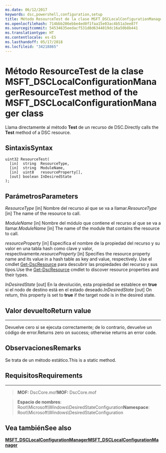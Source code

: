 ```yaml
---
ms.date: 06/12/2017
keywords: dsc,powershell,configuration,setup
title: Método ResourceTest de la clase MSFT_DSCLocalConfigurationManager
ms.openlocfilehash: 714bbb286ebbe4ed0f1faa15e03ac4b51a3ee87f
ms.sourcegitcommit: 54534635eedacf531d8d6344019dc16a50b8b441
ms.translationtype: HT
ms.contentlocale: es-ES
ms.lasthandoff: 05/17/2018
ms.locfileid: "34218865"
---
```

# <a name="resourcetest-method-of-the-msftdsclocalconfigurationmanager-class"></a><span data-ttu-id="e25ed-103">Método ResourceTest de la clase MSFT_DSCLocalConfigurationManager</span><span class="sxs-lookup"><span data-stu-id="e25ed-103">ResourceTest method of the MSFT_DSCLocalConfigurationManager class</span></span>

<span data-ttu-id="e25ed-104">Llama directamente al método **Test** de un recurso de DSC.</span><span class="sxs-lookup"><span data-stu-id="e25ed-104">Directly calls the **Test** method of a DSC resource.</span></span>

<a name="syntax"></a><span data-ttu-id="e25ed-105">Sintaxis</span><span class="sxs-lookup"><span data-stu-id="e25ed-105">Syntax</span></span>
------

```mof
uint32 ResourceTest(
  [in]  string  ResourceType,
  [in]  string  ModuleName,
  [in]  uint8   resourceProperty[],
  [out] boolean InDesiredState
);
```

<a name="parameters"></a><span data-ttu-id="e25ed-106">Parámetros</span><span class="sxs-lookup"><span data-stu-id="e25ed-106">Parameters</span></span>
----------

<span data-ttu-id="e25ed-107">*ResourceType* \[in\] Nombre del recurso al que se va a llamar.</span><span class="sxs-lookup"><span data-stu-id="e25ed-107">*ResourceType* \[in\] The name of the resource to call.</span></span>

<span data-ttu-id="e25ed-108">*ModuleName* \[in\] Nombre del módulo que contiene el recurso al que se va a llamar.</span><span class="sxs-lookup"><span data-stu-id="e25ed-108">*ModuleName* \[in\] The name of the module that contains the resource to call.</span></span>

<span data-ttu-id="e25ed-109">*resourceProperty* \[in\] Especifica el nombre de la propiedad del recurso y su valor en una tabla hash como clave y valor, respectivamente.</span><span class="sxs-lookup"><span data-stu-id="e25ed-109">*resourceProperty* \[in\] Specifies the resource property name and its value in a hash table as key and value, respectively.</span></span> <span data-ttu-id="e25ed-110">Use el cmdlet [Get-DscResource](https://technet.microsoft.com/library/dn521625.aspx) para descubrir las propiedades del recurso y sus tipos.</span><span class="sxs-lookup"><span data-stu-id="e25ed-110">Use the [Get-DscResource](https://technet.microsoft.com/library/dn521625.aspx) cmdlet to discover resource properties and their types.</span></span>

<span data-ttu-id="e25ed-111">*InDesiredState* \[out\] En la devolución, esta propiedad se establece en **true** si el nodo de destino está en el estado deseado.</span><span class="sxs-lookup"><span data-stu-id="e25ed-111">*InDesiredState* \[out\] On return, this property is set to **true** if the target node is in the desired state.</span></span>

## <a name="return-value"></a><span data-ttu-id="e25ed-112">Valor devuelto</span><span class="sxs-lookup"><span data-stu-id="e25ed-112">Return value</span></span>
------------

<span data-ttu-id="e25ed-113">Devuelve cero si se ejecuta correctamente; de lo contrario, devuelve un código de error.</span><span class="sxs-lookup"><span data-stu-id="e25ed-113">Returns zero on success; otherwise returns an error code.</span></span>

## <a name="remarks"></a><span data-ttu-id="e25ed-114">Observaciones</span><span class="sxs-lookup"><span data-stu-id="e25ed-114">Remarks</span></span>

<span data-ttu-id="e25ed-115">Se trata de un método estático.</span><span class="sxs-lookup"><span data-stu-id="e25ed-115">This is a static method.</span></span>

## <a name="requirements"></a><span data-ttu-id="e25ed-116">Requisitos</span><span class="sxs-lookup"><span data-stu-id="e25ed-116">Requirements</span></span>
------------
><span data-ttu-id="e25ed-117">**MOF:** DscCore.mof</span><span class="sxs-lookup"><span data-stu-id="e25ed-117">**MOF:** DscCore.mof</span></span>

><span data-ttu-id="e25ed-118">**Espacio de nombres**: Root\Microsoft\Windows\DesiredStateConfiguration</span><span class="sxs-lookup"><span data-stu-id="e25ed-118">**Namespace**: Root\Microsoft\Windows\DesiredStateConfiguration</span></span>


## <a name="see-also"></a><span data-ttu-id="e25ed-119">Vea también</span><span class="sxs-lookup"><span data-stu-id="e25ed-119">See also</span></span>


[<span data-ttu-id="e25ed-120">**MSFT_DSCLocalConfigurationManager**</span><span class="sxs-lookup"><span data-stu-id="e25ed-120">**MSFT_DSCLocalConfigurationManager**</span></span>](msft-dsclocalconfigurationmanager.md)